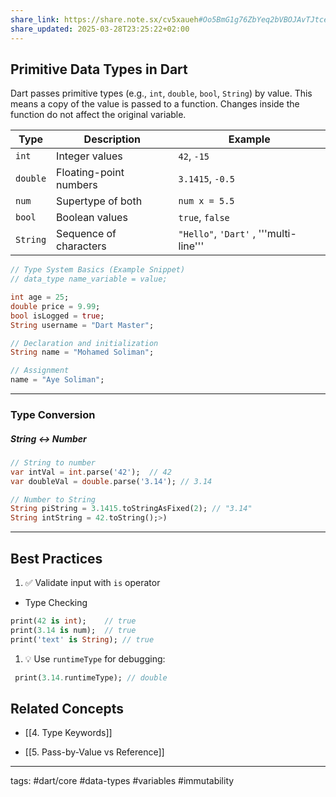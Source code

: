 ```yaml
---
share_link: https://share.note.sx/cv5xaueh#Oo5BmG1g76ZbYeq2bVBOJAvTJtceSaJdkaTcoXsHS2c
share_updated: 2025-03-28T23:25:22+02:00
---
```


## Primitive Data Types in Dart

Dart passes primitive types (e.g., `int`, `double`, `bool`, `String`) by value. This means a copy of the value is passed to a function. Changes inside the function do not affect the original variable.

| Type     | Description            | Example                                |
| -------- | ---------------------- | -------------------------------------- |
| `int`    | Integer values         | `42`, `-15`                            |
| `double` | Floating-point numbers | `3.1415`, `-0.5`                       |
| `num`    | Supertype of both      | `num x = 5.5`                          |
| `bool`   | Boolean values         | `true`, `false`                        |
| `String` | Sequence of characters | `"Hello"`, `'Dart'` , '''multi-line''' |

```dart
// Type System Basics (Example Snippet)
// data_type name_variable = value;

int age = 25;
double price = 9.99;
bool isLogged = true;
String username = "Dart Master";

// Declaration and initialization
String name = "Mohamed Soliman";

// Assignment
name = "Aye Soliman";

```

---

### Type Conversion

##### String ↔ Number

```dart
// String to number
var intVal = int.parse('42');  // 42
var doubleVal = double.parse('3.14'); // 3.14

// Number to String
String piString = 3.1415.toStringAsFixed(2); // "3.14"
String intString = 42.toString();>)
```


---

## Best Practices
1. ✅ Validate input with `is` operator 
 - Type Checking
 ```dart
print(42 is int);    // true
print(3.14 is num);  // true
print('text' is String); // true
 ```
    
1. 💡 Use `runtimeType` for debugging:
```dart
 print(3.14.runtimeType); // double
 ```


## Related Concepts
- [[4. Type Keywords]]
    
- [[5. Pass-by-Value vs Reference]]
---

tags: #dart/core #data-types #variables #immutability


